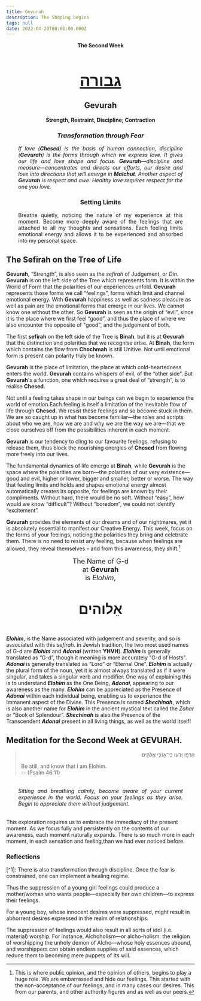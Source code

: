 ```yaml
---
title: Gevurah
description: The Shaping begins
tags: null
date: 2022-04-23T00:01:00.000Z
---
```


<div style="text-align: center; font-weight: bold"> 
<p>The Second Week </p>
<h1 style="font-size: 300%; text-decoration: underline">גבורה</h1>
<h2>Gevurah</h2>
<p>Strength, Restraint, Discipline; Contraction<p />
<h3 style="font-style: italic">Transformation through Fear</h3>
</div>

<div style="margin-left: 2rem; margin-right: 2rem;text-align: justify">

<div style="font-style: italic">

If love (**Chesed**) is the basis of human connection, discipline (**Gevurah**) is the forms through which we express love. It gives our life and love shape and focus. **Gevurah**&mdash;discipline and measure&mdash;concentrates and directs our efforts, our desire and love into directions that will emerge in **Malchut**. Another aspect of **Gevurah** is respect and awe. Healthy love requires respect for the one you love.

</div>

<h3 style="text-align:center;">Setting Limits</h3>

Breathe quietly, noticing the nature of my experience at this moment. Become more deeply aware of the feelings that are attached to all my thoughts and sensations. Each feeling limits emotional energy and allows it to be experienced and absorbed into my personal space.

</div>

## The Sefirah on the Tree of Life

**Gevurah**, “Strength”, is also seen as the _sefirah_ of Judgement, or _Din_. **Gevurah** is on the left side of the Tree which represents form. It is within the World of Form that the polarities of our experiences unfold. **Gevurah** represents those forms we call “feelings”, forms which limit and channel emotional energy. With **Gevurah** happiness as well as sadness pleasure as well as pain are the emotional forms that emerge in our lives. We cannot know one without the other. So **Gevurah** is seen as the origin of “evil”, since it is the place where we first feel “good”, and thus the place of where we also encounter the opposite of "good", and the judgement of both.

The first **sefirah** on the left side of the Tree is **Binah**, but it is at **Gevurah** that the distinction and polarities that we recognise arise. At **Binah**, the form which contains the flow from **Chochmah** is still Unitive. Not until emotional form is present can polarity truly be known.

**Gevurah** is the place of limitation, the place at which cold-heartedness enters the world. **Gevurah** contains whispers of evil, of the “other side”. But **Gevurah**'s a function, one which requires a great deal of “strength”, is to realise **Chesed**.

Not until a feeling takes shape in our beings can we begin to experience the world of emotion.Each feeling is itself a limitation of the inevitable flow of life through **Chesed**. We resist these feelings and so become stuck in them. We are so caught up in what has become familiar&mdash;the roles and scripts about who we are, how we are and why we are the way we are&mdash;that we close ourselves off from the possibilities inherent in each moment.

**Gevurah** is our tendency to cling to our favourite feelings, refusing to release them, thus block the nourishing energies of **Chesed** from flowing more freely into our lives.

The fundamental dynamics of life emerge at **Binah**, while **Gevurah** is the space where the polarities are born&mdash;the polarities of our very existence&mdash;good and evil, higher or lower, bigger and smaller, better or worse. The way that feeling limits and holds and shapes emotional energy almost automatically creates its opposite, for feelings are known by their compliments. Without hard, there would be no soft. Without “easy”, how would we know “difficult”? Without “boredom”, we could not identify “excitement”.

**Gevurah** provides the elements of our dreams and of our nightmares, yet it is absolutely essential to manifest our Creative Energy. This week, focus on the forms of your feelings, noticing the polarities they bring and celebrate them. There is no need to resist any feeling, because when feelings are allowed, they reveal themselves – and from this awareness, they shift.[^2]

<div style="text-align: center; font-size: 130%">
The Name of G-d<br />
at <strong>Gevurah</strong><br />
is <em>Elohim</em>,
<h4 style="font-size: 200%">
אֵלוהים
</h4>
</div>

**_Elohim_**, is the Name associated with judgement and severity, and so is associated with this _sefirah_. In Jewish tradition, the two most used names of G-d are **_Elohim_** and **_Adonai_** (written **YHVH**). **_Elohim_** is generally translated as “G-d”, though it meaning is more accurately "G-d of Hosts". **_Adonai_** is generally translated as “Lord” or “Eternal One”.
**_Elohim_** is actually the plural form of the noun, yet it is almost always translated as if it were singular, and takes a singular verb and modifier. One way of explaining this is to understand **_Elohim_** as the One Being, **_Adonai_**, appearing to our awareness as the many. **_Elohim_** can be appreciated as the Presence of **_Adonai_** within each individual being, enabling us to experience the Immanent aspect of the Divine. This Presence is named **_Shechinah_**, which is also another name for **_Elohim_** in the ancient mystical text called the _Zohar_ or “Book of Splendour”. **_Shechinah_** is also the Presence of the Transcendent **_Adonai_** present in all living things, as well as the world itself!

## Meditation for the Second Week at GEVURAH.

<blockquote>
<p dir="rtl">
הַרְפּ֣וּ וּ֭דְעוּ כִּֽי־אָנֹכִ֣י אֱלֹהִ֑ים
</p>
<p>
Be still, and know that I am Elohim.<br />
-- (Psalm 46:11)
</p>
</blockquote>

<div style="font-style: italic; margin: 2rem; text-align: justify">

Sitting and breathing calmly, become aware of your current experience in the world. Focus on your feelings as they arise. Begin to appreciate them without judgement.

</div>

This exploration requires us to embrace the immediacy of the present moment. As we focus fully and persistently on the contents of our awareness, each moment naturally expands. There is so much more in each moment, in each sensation and feeling,than we had ever noticed before.

<h3>Reflections</h3>
[^1]: There is also transformation through discipline. Once the fear is constrained, one can implement a healing regime.

[^2]: This is where public opinion, and the opinion of others, begins to play a huge role. We are embarrassed and hide our feelings. This started with the non-acceptance of our feelings, and in many cases our desires. This from our parents, and other authority figures and as well as our peers.

Thus the suppression of a young girl feelings could produce a mother/woman who wants people&mdash;especially her own children&mdash;to express their feelings.

For a young boy, whose innocent desires were suppressed, might result in abhorrent desires expressed in the realm of relationships.

The suppression of feelings would also result in all sorts of idol (i.e. material) worship. For instance, Alchoholism&mdash;or alcho-holism: the religion of worshipping the unholy demon of Alcho&mdash;whose holy essences abound, and worshippers can obtain endless supplies of said essences, which reduce them to becoming mere puppets of Its will.
